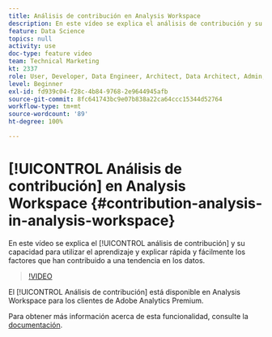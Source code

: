 ```yaml
---
title: Análisis de contribución en Analysis Workspace
description: En este vídeo se explica el análisis de contribución y su capacidad para utilizar el aprendizaje y explicar rápida y fácilmente los factores que han contribuido a una tendencia en los datos.
feature: Data Science
topics: null
activity: use
doc-type: feature video
team: Technical Marketing
kt: 2337
role: User, Developer, Data Engineer, Architect, Data Architect, Admin, Leader
level: Beginner
exl-id: fd939c04-f28c-4b84-9768-2e9644945afb
source-git-commit: 8fc641743bc9e07b838a22ca64ccc15344d52764
workflow-type: tm+mt
source-wordcount: '89'
ht-degree: 100%

---
```


# [!UICONTROL Análisis de contribución] en Analysis Workspace {#contribution-analysis-in-analysis-workspace}

En este vídeo se explica el [!UICONTROL análisis de contribución] y su capacidad para utilizar el aprendizaje y explicar rápida y fácilmente los factores que han contribuido a una tendencia en los datos.

>[!VIDEO](https://video.tv.adobe.com/v/40761/?quality=12&learn=on&captions=spa)

El [!UICONTROL Análisis de contribución] está disponible en Analysis Workspace para los clientes de Adobe Analytics Premium.

Para obtener más información acerca de esta funcionalidad, consulte la [documentación](https://experienceleague.adobe.com/docs/analytics/analyze/analysis-workspace/virtual-analyst/anomaly-detection/anomaly-detection.html?lang=es).
